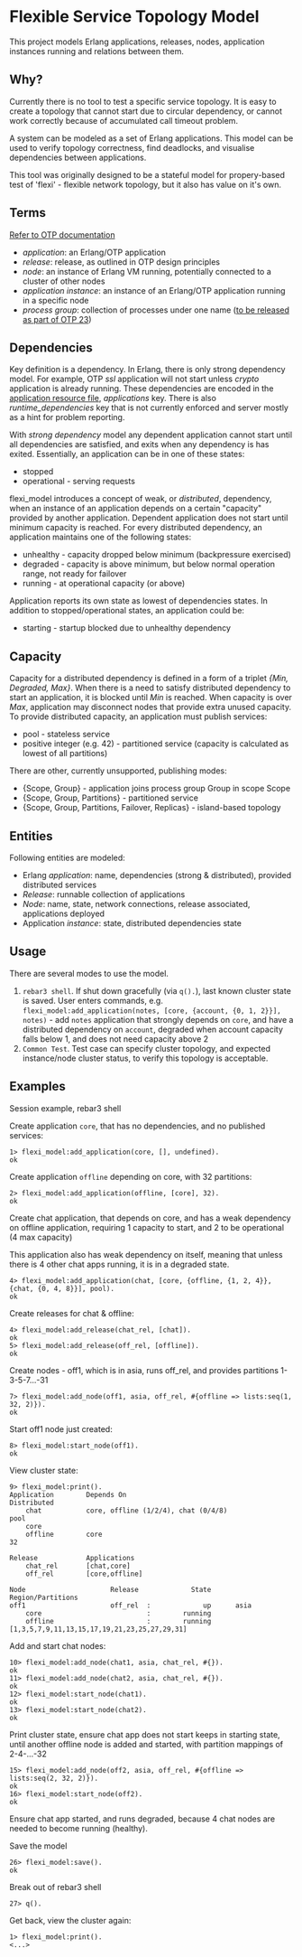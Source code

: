 # Flexible Service Topology Model

This project models Erlang applications, releases, nodes, application 
instances running and relations between them.

## Why?

Currently there is no tool to test a specific service topology. 
It is easy to create a topology that cannot start due to circular 
dependency, or cannot work correctly because of accumulated call
timeout problem.

A system can be modeled as a set of Erlang applications. 
This model can be used to verify topology correctness, find deadlocks,
and visualise dependencies between applications.

This tool was originally designed to be a stateful model for
propery-based test of 'flexi' - flexible network topology, but
it also has value on it's own.

## Terms
[Refer to OTP documentation](https://erlang.org/doc/design_principles/des_princ.html)
* *application*: an Erlang/OTP application
* *release*: release, as outlined in OTP design principles
* *node*: an instance of Erlang VM running, potentially connected to a cluster of
other nodes
* *application instance*: an instance of an Erlang/OTP application running in a
specific node
* *process group*: collection of processes under one name ([to be released as part
of OTP 23](https://erlang.org/doc/man/pg_app.html))

## Dependencies

Key definition is a dependency. In Erlang, there is only strong 
dependency model. For example, OTP *ssl* application will not
start unless *crypto* application is already running. These dependencies
are encoded in the [application resource file](https://erlang.org/doc/man/app.html), *applications* key.
There is also *runtime_dependencies* key that is not currently enforced
and server mostly as a hint for problem reporting.

With *strong dependency* model any dependent application cannot start
until all dependencies are satisfied, and exits when any dependency is
has exited. Essentially, an application can be in one of these states:

* stopped
* operational - serving requests

flexi_model introduces a concept of weak, or *distributed*, dependency,
when an instance of an application depends on a certain "capacity"
provided by another application. Dependent application does not start 
until minimum capacity is reached. For every distributed dependency,
an application maintains one of the following states:

* unhealthy - capacity dropped below minimum (backpressure exercised)
* degraded - capacity is above minimum, but below normal operation range, 
not ready for failover
* running - at operational capacity (or above)

Application reports its own state as lowest of dependencies states. In
addition to stopped/operational states, an application could be:

* starting - startup blocked due to unhealthy dependency


## Capacity

Capacity for a distributed dependency is defined in a form of a triplet *{Min, Degraded, Max}*. 
When there is a need to satisfy distributed dependency to start an application, it is 
blocked until *Min* is reached.
When capacity is over *Max*, application may disconnect nodes that provide extra 
unused capacity.
To provide distributed capacity, an application must publish services:

* pool - stateless service
* positive integer (e.g. 42) - partitioned service (capacity is calculated 
as lowest of all partitions)

There are other, currently unsupported, publishing modes:

* {Scope, Group} - application joins process group Group in scope Scope
* {Scope, Group, Partitions} - partitioned service
* {Scope, Group, Partitions, Failover, Replicas} - island-based topology

## Entities

Following entities are modeled:

* Erlang *application*: name, dependencies (strong & distributed), provided
distributed services
* *Release*: runnable collection of applications
* *Node*: name, state, network connections, release associated, applications deployed 
* Application *instance*: state, distributed dependencies state

## Usage

There are several modes to use the model.

1. ```rebar3 shell```. If shut down gracefully (via `q().`), last known cluster 
state is saved. User enters commands, e.g. 
```flexi_model:add_application(notes, [core, {account, {0, 1, 2}}], notes)``` - 
add `notes` application that strongly depends on `core`, and have a distributed 
dependency on `account`, degraded when account capacity falls below 1, 
and does not need capacity above 2
2. ```Common Test```. Test case can specify cluster topology, and expected 
instance/node cluster status, to verify this topology is acceptable.

## Examples

Session example, rebar3 shell

Create application `core`, that has no dependencies, and no published services:

    1> flexi_model:add_application(core, [], undefined).
    ok
    
Create application `offline` depending on core, with 32 partitions:

    2> flexi_model:add_application(offline, [core], 32).
    ok

Create chat application, that depends on core, and has a weak
dependency on offline application, requiring 1 capacity to start,
and 2 to be operational (4 max capacity)

This application also has weak dependency on itself, meaning that
unless there is 4 other chat apps running, it is in a degraded state.

    4> flexi_model:add_application(chat, [core, {offline, {1, 2, 4}}, {chat, {0, 4, 8}}], pool).
    ok

Create releases for chat & offline:

    4> flexi_model:add_release(chat_rel, [chat]).
    ok
    5> flexi_model:add_release(off_rel, [offline]).
    ok

Create nodes - off1, which is in asia, runs off_rel, and provides partitions 1-3-5-7...-31

    7> flexi_model:add_node(off1, asia, off_rel, #{offline => lists:seq(1, 32, 2)}).
    ok

Start off1 node just created:

    8> flexi_model:start_node(off1).
    ok

View cluster state:

    9> flexi_model:print().
    Application        Depends On                                                             Distributed
        chat           core, offline (1/2/4), chat (0/4/8)                                    pool
        core
        offline        core                                                                   32
    
    Release            Applications
        chat_rel       [chat,core]
        off_rel        [core,offline]
    
    Node                     Release             State      Region/Partitions
    off1                     off_rel  :             up      asia
        core                          :        running
        offline                       :        running      [1,3,5,7,9,11,13,15,17,19,21,23,25,27,29,31]
    
    
Add and start chat nodes:

    10> flexi_model:add_node(chat1, asia, chat_rel, #{}).
    ok
    11> flexi_model:add_node(chat2, asia, chat_rel, #{}).
    ok
    12> flexi_model:start_node(chat1).
    ok
    13> flexi_model:start_node(chat2).
    ok
    
    
Print cluster state, ensure chat app does not start 
keeps in starting state, until another offline node is added
and started, with partition mappings of 2-4-...-32

    15> flexi_model:add_node(off2, asia, off_rel, #{offline => lists:seq(2, 32, 2)}).
    ok
    16> flexi_model:start_node(off2).
    ok
    
Ensure chat app started, and runs degraded, because 4 chat nodes are needed
to become running (healthy).

Save the model

    26> flexi_model:save().
    ok

Break out of rebar3 shell

    27> q().

Get back, view the cluster again:

    1> flexi_model:print().
    <...>